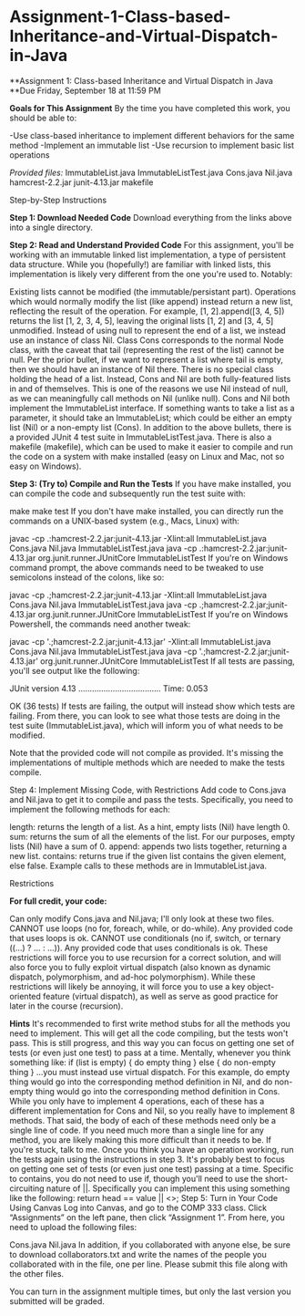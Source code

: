 # Assignment-1-Class-based-Inheritance-and-Virtual-Dispatch-in-Java
**Assignment 1: Class-based Inheritance and Virtual Dispatch in Java
**Due Friday, September 18 at 11:59 PM

**Goals for This Assignment**
By the time you have completed this work, you should be able to:

   -Use class-based inheritance to implement different behaviors for the same method
   -Implement an immutable list
   -Use recursion to implement basic list operations

*Provided files:*
  ImmutableList.java
  ImmutableListTest.java
  Cons.java
  Nil.java
  hamcrest-2.2.jar
  junit-4.13.jar
  makefile
  
Step-by-Step Instructions

**Step 1: Download Needed Code**
Download everything from the links above into a single directory.

**Step 2: Read and Understand Provided Code**
For this assignment, you'll be working with an immutable linked list implementation, a type of persistent data structure. While you (hopefully!) are familiar with linked lists, this implementation is likely very different from the one you're used to. Notably:

  Existing lists cannot be modified (the immutable/persistant part). Operations which would normally modify the list (like append) instead return a new list, reflecting the result of the operation. For example, [1, 2].append([3, 4, 5]) returns the list [1, 2, 3, 4, 5], leaving the original lists [1, 2] and [3, 4, 5] unmodified.
Instead of using null to represent the end of a list, we instead use an instance of class Nil.
Class Cons corresponds to the normal Node class, with the caveat that tail (representing the rest of the list) cannot be null. Per the prior bullet, if we want to represent a list where tail is empty, then we should have an instance of Nil there.
There is no special class holding the head of a list. Instead, Cons and Nil are both fully-featured lists in and of themselves. This is one of the reasons we use Nil instead of null, as we can meaningfully call methods on Nil (unlike null).
Cons and Nil both implement the ImmutableList interface. If something wants to take a list as a parameter, it should take an ImmutableList; which could be either an empty list (Nil) or a non-empty list (Cons).
In addition to the above bullets, there is a provided JUnit 4 test suite in ImmutableListTest.java. There is also a makefile (makefile), which can be used to make it easier to compile and run the code on a system with make installed (easy on Linux and Mac, not so easy on Windows).

**Step 3: (Try to) Compile and Run the Tests**
If you have make installed, you can compile the code and subsequently run the test suite with:

make
make test
If you don't have make installed, you can directly run the commands on a UNIX-based system (e.g., Macs, Linux) with:

javac -cp .:hamcrest-2.2.jar:junit-4.13.jar -Xlint:all ImmutableList.java Cons.java Nil.java ImmutableListTest.java
java -cp .:hamcrest-2.2.jar:junit-4.13.jar org.junit.runner.JUnitCore ImmutableListTest
If you're on Windows command prompt, the above commands need to be tweaked to use semicolons instead of the colons, like so:

javac -cp .;hamcrest-2.2.jar;junit-4.13.jar -Xlint:all ImmutableList.java Cons.java Nil.java ImmutableListTest.java
java -cp .;hamcrest-2.2.jar;junit-4.13.jar org.junit.runner.JUnitCore ImmutableListTest
If you're on Windows Powershell, the commands need another tweak:

javac -cp '.;hamcrest-2.2.jar;junit-4.13.jar' -Xlint:all ImmutableList.java Cons.java Nil.java ImmutableListTest.java
java -cp '.;hamcrest-2.2.jar;junit-4.13.jar' org.junit.runner.JUnitCore ImmutableListTest
If all tests are passing, you'll see output like the following:

JUnit version 4.13
....................................
Time: 0.053

OK (36 tests)
If tests are failing, the output will instead show which tests are failing. From there, you can look to see what those tests are doing in the test suite (ImmutableList.java), which will inform you of what needs to be modified.

Note that the provided code will not compile as provided. It's missing the implementations of multiple methods which are needed to make the tests compile.

Step 4: Implement Missing Code, with Restrictions
Add code to Cons.java and Nil.java to get it to compile and pass the tests. Specifically, you need to implement the following methods for each:

length: returns the length of a list. As a hint, empty lists (Nil) have length 0.
sum: returns the sum of all the elements of the list. For our purposes, empty lists (Nil) have a sum of 0.
append: appends two lists together, returning a new list.
contains: returns true if the given list contains the given element, else false.
Example calls to these methods are in ImmutableList.java.

Restrictions

**For full credit, your code:**

Can only modify Cons.java and Nil.java; I'll only look at these two files.
CANNOT use loops (no for, foreach, while, or do-while). Any provided code that uses loops is ok.
CANNOT use conditionals (no if, switch, or ternary ((...) ? ... : ...)). Any provided code that uses conditionals is ok.
These restrictions will force you to use recursion for a correct solution, and will also force you to fully exploit virtual dispatch (also known as dynamic dispatch, polymorphism, and ad-hoc polymorphism). While these restrictions will likely be annoying, it will force you to use a key object-oriented feature (virtual dispatch), as well as serve as good practice for later in the course (recursion).

**Hints**
It's recommended to first write method stubs for all the methods you need to implement. This will get all the code compiling, but the tests won't pass. This is still progress, and this way you can focus on getting one set of tests (or even just one test) to pass at a time.
Mentally, whenever you think something like:
if (list is empty) {
  do empty thing
} else {
  do non-empty thing
}
...you must instead use virtual dispatch. For this example, do empty thing would go into the corresponding method definition in Nil, and do non-empty thing would go into the corresponding method definition in Cons.
While you only have to implement 4 operations, each of these has a different implementation for Cons and Nil, so you really have to implement 8 methods. That said, the body of each of these methods need only be a single line of code. If you need much more than a single line for any method, you are likely making this more difficult than it needs to be. If you're stuck, talk to me.
Once you think you have an operation working, run the tests again using the instructions in step 3. It's probably best to focus on getting one set of tests (or even just one test) passing at a time.
Specific to contains, you do not need to use if, though you'll need to use the short-circuiting nature of ||. Specifically you can implement this using something like the following:
  return head == value || <<recursive call>>;
Step 5: Turn in Your Code Using Canvas
Log into Canvas, and go to the COMP 333 class. Click “Assignments” on the left pane, then click “Assignment 1”. From here, you need to upload the following files:

Cons.java
Nil.java
In addition, if you collaborated with anyone else, be sure to download collaborators.txt and write the names of the people you collaborated with in the file, one per line. Please submit this file along with the other files.

You can turn in the assignment multiple times, but only the last version you submitted will be graded.
